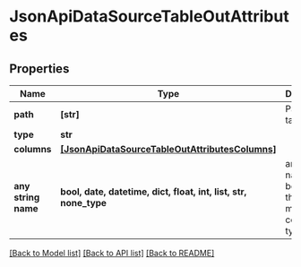 # JsonApiDataSourceTableOutAttributes


## Properties
Name | Type | Description | Notes
------------ | ------------- | ------------- | -------------
**path** | **[str]** | Path to table. | [optional] 
**type** | **str** |  | [optional] 
**columns** | [**[JsonApiDataSourceTableOutAttributesColumns]**](JsonApiDataSourceTableOutAttributesColumns.md) |  | [optional] 
**any string name** | **bool, date, datetime, dict, float, int, list, str, none_type** | any string name can be used but the value must be the correct type | [optional]

[[Back to Model list]](../README.md#documentation-for-models) [[Back to API list]](../README.md#documentation-for-api-endpoints) [[Back to README]](../README.md)


